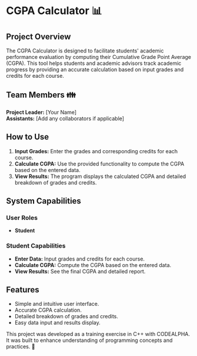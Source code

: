 # CGPA Calculator 📊

## Project Overview
The CGPA Calculator is designed to facilitate students' academic performance evaluation by computing their Cumulative Grade Point Average (CGPA). This tool helps students and academic advisors track academic progress by providing an accurate calculation based on input grades and credits for each course.

## Team Members 👪
**Project Leader:** [Your Name]  
**Assistants:** [Add any collaborators if applicable]

## How to Use
1. **Input Grades:** Enter the grades and corresponding credits for each course.
2. **Calculate CGPA:** Use the provided functionality to compute the CGPA based on the entered data.
3. **View Results:** The program displays the calculated CGPA and detailed breakdown of grades and credits.

## System Capabilities
### User Roles
- **Student**

### Student Capabilities
- **Enter Data:** Input grades and credits for each course.
- **Calculate CGPA:** Compute the CGPA based on the entered data.
- **View Results:** See the final CGPA and detailed report.

## Features
- Simple and intuitive user interface.
- Accurate CGPA calculation.
- Detailed breakdown of grades and credits.
- Easy data input and results display.

This project was developed as a training exercise in C++ with CODEALPHA. It was built to enhance understanding of programming concepts and practices. 💖
